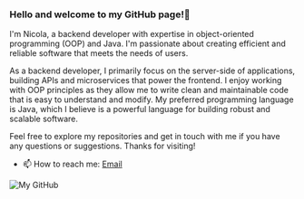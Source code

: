 ### Hello and welcome to my GitHub page!👋 
I'm Nicola, a backend developer with expertise in object-oriented programming (OOP) and Java. I'm passionate about creating efficient and reliable software that meets the needs of users.

As a backend developer, I primarily focus on the server-side of applications, building APIs and microservices that power the frontend. I enjoy working with OOP principles as they allow me to write clean and maintainable code that is easy to understand and modify. My preferred programming language is Java, which I believe is a powerful language for building robust and scalable software.

Feel free to explore my repositories and get in touch with me if you have any questions or suggestions. Thanks for visiting!

- 📫 How to reach me: [Email](mailto:nicolamincuzzi88@gmail.com)

![My GitHub](https://github-readme-stats.vercel.app/api?username=NicoMincuzzi&count_private=true&show_icons=true&theme=dark&include_all_commits=true&hide_title=true)
